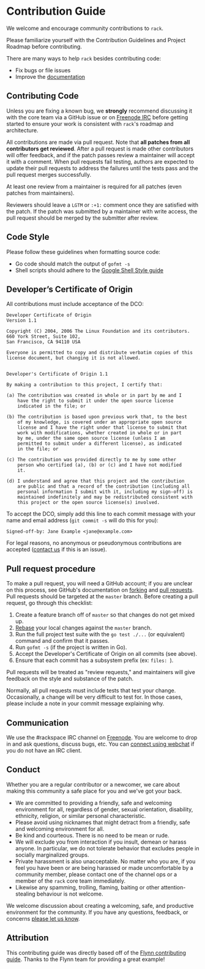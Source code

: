 # Contribution Guide

We welcome and encourage community contributions to `rack`.

Please familiarize yourself with the Contribution Guidelines and Project Roadmap before contributing.

There are many ways to help `rack` besides contributing code:

 - Fix bugs or file issues
 - Improve the [documentation](https://github.com/jrperritt/rack/tree/master/docs)

## Contributing Code

Unless you are fixing a known bug, we **strongly** recommend discussing it with the core team via a GitHub issue or on [Freenode IRC](irc://chat.freenode.net/rackspace) before getting started to ensure your work is consistent with `rack`'s roadmap and architecture.

All contributions are made via pull request. Note that **all patches from all contributors get reviewed**. After a pull request is made other contributors will offer feedback, and if the patch passes review a maintainer will accept it with a comment. When pull requests fail testing, authors are expected to update their pull requests to address the failures until the tests pass and the pull request merges successfully.

At least one review from a maintainer is required for all patches (even patches from maintainers).

Reviewers should leave a `LGTM` or `:+1:` comment once they are satisfied with the patch. If the patch was submitted by a maintainer with write access, the pull request should be merged by the submitter after review.

## Code Style

Please follow these guidelines when formatting source code:

* Go code should match the output of `gofmt -s`
* Shell scripts should adhere to the [Google Shell Style guide](https://google-styleguide.googlecode.com/svn/trunk/shell.xml)

## Developer’s Certificate of Origin

All contributions must include acceptance of the DCO:

```text
Developer Certificate of Origin
Version 1.1

Copyright (C) 2004, 2006 The Linux Foundation and its contributors.
660 York Street, Suite 102,
San Francisco, CA 94110 USA

Everyone is permitted to copy and distribute verbatim copies of this
license document, but changing it is not allowed.


Developer's Certificate of Origin 1.1

By making a contribution to this project, I certify that:

(a) The contribution was created in whole or in part by me and I
    have the right to submit it under the open source license
    indicated in the file; or

(b) The contribution is based upon previous work that, to the best
    of my knowledge, is covered under an appropriate open source
    license and I have the right under that license to submit that
    work with modifications, whether created in whole or in part
    by me, under the same open source license (unless I am
    permitted to submit under a different license), as indicated
    in the file; or

(c) The contribution was provided directly to me by some other
    person who certified (a), (b) or (c) and I have not modified
    it.

(d) I understand and agree that this project and the contribution
    are public and that a record of the contribution (including all
    personal information I submit with it, including my sign-off) is
    maintained indefinitely and may be redistributed consistent with
    this project or the open source license(s) involved.
```

To accept the DCO, simply add this line to each commit message with your name and email address (`git commit -s` will do this for you):

```text
Signed-off-by: Jane Example <jane@example.com>
```

For legal reasons, no anonymous or pseudonymous contributions are accepted ([contact us](mailto:sdk-support@rackspace.com) if this is an issue).

## Pull request procedure

To make a pull request, you will need a GitHub account; if you are unclear on this process, see GitHub's documentation on [forking](https://help.github.com/articles/fork-a-repo) and [pull requests](https://help.github.com/articles/using-pull-requests). Pull requests should be targeted at the `master` branch. Before creating a pull request, go through this checklist:

1. Create a feature branch off of `master` so that changes do not get mixed up.
1. [Rebase](http://git-scm.com/book/en/Git-Branching-Rebasing) your local changes against the `master` branch.
1. Run the full project test suite with the `go test ./...` (or equivalent) command and confirm that it passes.
1. Run `gofmt -s` (if the project is written in Go).
1. Accept the Developer's Certificate of Origin on all commits (see above).
1. Ensure that each commit has a subsystem prefix (ex: `files: `).

Pull requests will be treated as "review requests," and maintainers will give feedback on the style and substance of the patch.

Normally, all pull requests must include tests that test your change. Occasionally, a change will be very difficult to test for. In those cases, please include a note in your commit message explaining why.

## Communication

We use the #rackspace IRC channel on [Freenode](irc://chat.freenode.net/rackspace). You are welcome to drop in and ask questions, discuss bugs, etc. You can [connect using webchat](https://webchat.freenode.net/?channels=rackspace) if you do not have an IRC client.

## Conduct

Whether you are a regular contributor or a newcomer, we care about making this community a safe place for you and we've got your back.

* We are committed to providing a friendly, safe and welcoming environment for all, regardless of gender, sexual orientation, disability, ethnicity, religion, or similar personal characteristic.
* Please avoid using nicknames that might detract from a friendly, safe and welcoming environment for all.
* Be kind and courteous. There is no need to be mean or rude.
* We will exclude you from interaction if you insult, demean or harass anyone. In particular, we do not tolerate behavior that excludes people in socially marginalized groups.
* Private harassment is also unacceptable. No matter who you are, if you feel you have been or are being harassed or made uncomfortable by a community member, please contact one of the channel ops or a member of the `rack` core team immediately.
* Likewise any spamming, trolling, flaming, baiting or other attention-stealing behaviour is not welcome.

We welcome discussion about creating a welcoming, safe, and productive environment for the community. If you have any questions, feedback, or concerns [please let us know](mailto:sdk-support@rackspace.com).

## Attribution

This contributing guide was directly based off of the [Flynn contributing guide](https://github.com/flynn/flynn/blob/master/CONTRIBUTING.md). Thanks to the Flynn team for providing a great example!